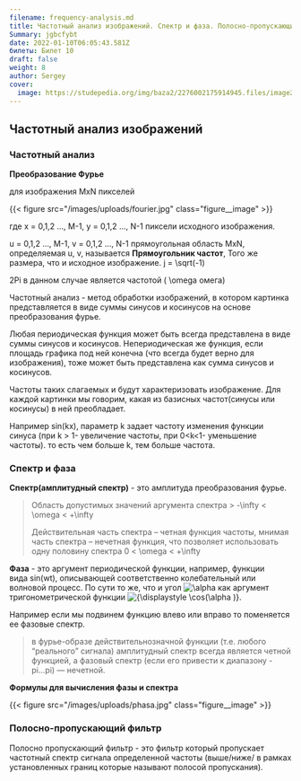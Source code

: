 ```yaml
---
filename: frequency-analysis.md
title: Частотный анализ изображений. Спектр и фаза. Полосно-пропускающий фильтр.
Summary: jgbcfybt
date: 2022-01-10T06:05:43.581Z
билеты: Билет 10
draft: false
weight: 8
author: Sergey
cover:
  image: https://studepedia.org/img/baza2/2276002175914945.files/image268.gif
---
```

## Частотный анализ изображений

### Частотный анализ

**Преобразование Фурье**

для изображения MxN пикселей

{{< figure src="/images/uploads/fourier.jpg" class="figure__image" >}}

где x = 0,1,2 ..., M-1, y = 0,1,2 ..., N-1 пиксели исходного изображения.

u = 0,1,2 ..., M-1, v = 0,1,2 ..., N-1 прямоугольная область MxN, определяемая u, v, называется **Прямоугольник частот**, Того же размера, что и исходное изображение.
j = \sqrt(-1)

2Pi в данном случае является частотой ( \omega омега)

Частотный анализ - метод обработки изображений, в котором картинка представляется в виде суммы синусов и косинусов на основе преобразования фурье. 

Любая периодическая функция может быть всегда представлена в виде суммы синусов и косинусов. Непериодическая же функция, если площадь графика под ней конечна (что всегда будет верно для изображения), тоже может быть представлена как сумма синусов и косинусов.

Частоты таких слагаемых и будут характеризовать изображение. Для каждой картинки мы говорим, какая из базисных частот(синусы или косинусы) в ней преобладает. 

Например sin(kx), параметр k задает частоту изменения функции синуса (при k > 1- увеличение частоты, при 0<k<1- уменьшение частоты). то есть чем больше k, тем больше частота.

### Спектр и фаза

**Спектр(амплитудный спектр)** - это амплитуда преобразования фурье.

> Область допустимых значений аргумента спектра > -\infty < \omega < +\infty
>
> Действительная часть спектра – четная функция частоты, мнимая часть спектра – нечетная функция, что позволяет использовать одну половину спектра 0 < \omega < +\infty

**Фаза** - это аргумент периодической функции, например, функции вида sin(wt), описывающей соответственно колебательный или волновой процесс. По сути то же, что и угол ![\\alpha ](https://wikimedia.org/api/rest_v1/media/math/render/svg/b79333175c8b3f0840bfb4ec41b8072c83ea88d3) как аргумент тригонометрической функции ![{\\displaystyle \\cos(\\alpha )}](https://wikimedia.org/api/rest_v1/media/math/render/svg/8323c66f99d1f3b7e0858fb92b0644fb0b8fba8a).

Например если мы подвинем функцию влево или вправо то поменяется ее фазовые спектр.

> в фурье-образе действительнозначной функции (т.е. любого “реального” сигнала) амплитудный спектр всегда является четной функцией, а фазовый спектр (если его привести к диапазону -pi...pi) — нечетной.

**Формулы для вычисления фазы и спектра**

{{< figure src="/images/uploads/phasa.jpg" class="figure__image" >}}

### Полосно-пропускающий фильтр

Полосно пропускающий фильтр - это фильтр который пропускает частотный спектр сигнала определенной частоты (выше/ниже/ в рамках установленных границ которые называют полосой пропускания).